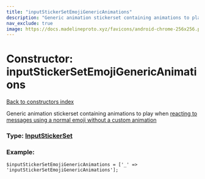 ```yaml
---
title: "inputStickerSetEmojiGenericAnimations"
description: "Generic animation stickerset containing animations to play when reacting to messages using a normal emoji without a custom animation"
nav_exclude: true
image: https://docs.madelineproto.xyz/favicons/android-chrome-256x256.png
---
```

# Constructor: inputStickerSetEmojiGenericAnimations  
[Back to constructors index](/API_docs/constructors/index.html)



Generic animation stickerset containing animations to play when [reacting to messages using a normal emoji without a custom animation](https://core.telegram.org/api/reactions)




### Type: [InputStickerSet](/API_docs/types/InputStickerSet.html)


### Example:

```
$inputStickerSetEmojiGenericAnimations = ['_' => 'inputStickerSetEmojiGenericAnimations'];
```  
